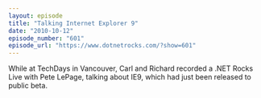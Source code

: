 ```yaml
---
layout: episode
title: "Talking Internet Explorer 9"
date: "2010-10-12"
episode_number: "601"
episode_url: "https://www.dotnetrocks.com/?show=601"
---
```


While at TechDays in Vancouver, Carl and Richard recorded a .NET Rocks Live with Pete LePage, talking about IE9, which had just been released to public beta.
